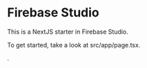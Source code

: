 # Firebase Studio

This is a NextJS starter in Firebase Studio.

To get started, take a look at src/app/page.tsx.

.
